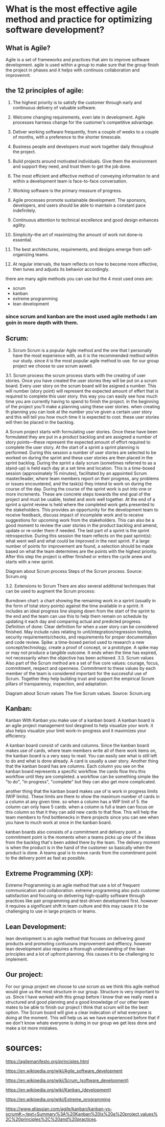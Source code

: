 # What is the most effective agile method and practice for optimizing software development?


## What is Agile?
Agile is a set of frameworks and practices that aim to improve software development. agile is used within a group to make sure that the group finish the project in phases and it helps with continuos collaboration and improvemnt.

## the 12 principles of agile:

1. The highest priority is to satisfy the customer through early and continuous delivery of valuable software.

2. Welcome changing requirements, even late in development. Agile processes harness change for the customer’s competitive advantage.

3. Deliver working software frequently, from a couple of weeks to a couple of months, with a preference to the shorter timescale.

4. Business people and developers must work together daily throughout the project.

5. Build projects around motivated individuals. Give them the environment and support they need, and trust them to get the job done.

6. The most efficient and effective method of conveying information to and within a development team is face-to-face conversation.

7. Working software is the primary measure of progress.

8. Agile processes promote sustainable development. The sponsors, developers, and users should be able to maintain a constant pace indefinitely.

9. Continuous attention to technical excellence and good design enhances agility.

10. Simplicity–the art of maximizing the amount of work not done–is essential.

11. The best architectures, requirements, and designs emerge from self-organizing teams.

12. At regular intervals, the team reflects on how to become more effective, then tunes and adjusts its behavior accordingly.

there are many agile methods you can use but the 4 most used ones are:
- scrum
- kanban
- extreme programming
- lean development

### since scrum and kanban are the most used agile methods I am goin in more depth with them.

## Scrum:
3. Scrum
Scrum is a popular Agile method and the one that I personally have the most experience with, as it is the recommended method within our study. since it is the most popular agile method to use. for our group project we choose to use scrum aswell.

3.1. Scrum process
the scrum process starts with the creating of user stories. Once you have created the user stories they will be put on a scrum board. Every user story on the scrum board will be asigned a number. This will number (story point) will represent the expected amount of effert that is required to complete this user story. this way you can easily see how much time you are currently having to spend to finish the project. in the beginning of the project you'll make a planning using these user stories. when creating th planning you can look at the number you've given a certain user story and this will tell you how much time it is expected to cost. these user stories will then be placed in the backlog.

A Scrum project starts with formulating user stories. Once these have been formulated they are put in a product backlog and are assigned a number of story points—these represent the expected amount of effort required to complete the user story. At the start of a sprint a sprint planning is performed. During this session a number of user stories are selected to be worked on during the sprint and these user stories are then placed in the sprint backlog. During the sprint a daily scrum (sometimes referred to as a stand-up) is held each day at a set time and location. This is a time-boxed session (approximately 15 minutes), facilitated by an appointed Scrum master/leader, where team members report on their progress, any problems or issues encountered, and the task(s) they intend to work on during the course of the day. During the course of the sprint work is put into one or more increments. These are concrete steps towards the end goal of the project and must be usable, tested and work well together. At the end of a sprint a sprint review is held where the completed work gets presented to the stakeholders. This provides an opportunity for the development team to receive feedback, discuss impact of incomplete work and to receive suggestions for upcoming work from the stakeholders. This can also be a good moment to review the user stories in the product backlog and amend, update or re-order them if needed. The last part of a sprint is the sprint retrospective. During this session the team reflects on the past sprint(s): what went well and what could be improved in the next sprint. If a large number of points for improvement are found, a selection should be made based on what the team determines are the points with the highest priority. After this step the project is either finished or enters the cycle anew and starts with a new sprint.

Diagram about Scrum process
Steps of the Scrum process. Source: Scrum.org

3.2. Extensions to Scrum
There are also several additional techniques that can be used to augment the Scrum process:

Burndown chart: a chart showing the remaining work in a sprint (usually in the form of total story points) against the time available in a sprint. It includes an ideal progress line sloping down from the start of the sprint to the end and the team can use this to help them remain on schedule by updating it each day and comparing actual and predicted progress.
Definition of done: Clear definition for when a user story can be considered finished. May include rules relating to unit/integration/regression testing, security requirements/checks, and requirements for proper documentation and code review.
Spike: a time-boxed period used to research a new concept/technology, create a proof of concept, or a prototype. A spike may or may not produce a tangible outcome. It ends when the time has expired, not necessarily when the objective has been achieved.
3.3. Scrum values
Also part of the Scrum method are a set of five core values: courage, focus, commitment, respect and openness. Commitment to these values by each member of the team is considered important for the successful use of Scrum. Together they help building trust and support the empirical Scrum pillars of transparency, inspection, and adaptation.

Diagram about Scrum values
The five Scrum values. Source: Scrum.org

## Kanban:
Kanban 
With Kanban you make use of a kanban board. A kanban board is an agile project management tool desgined to help visualize your work. it also helps visualize your limit work-in-progress and it maximizes your efficiency. 


A kanban board consist of cards and columns. Since the kanban board makes use of cards, where team members write all of there work items on, the kanban board is a very easy to read. You can easily see what is still left to do and what is done already. A card is usually a user story. Another thing that the kanban board has are columns. Each column you see on the kanban board represents a specific workflow. the cards flow thru this workflow until they are completed. a workflow can be something simple like "to do", "in progress", "complete" but they can also get more complicated. 

another thing that the kanban board makes use of is work in progress limits (WIP limits). These limits are there to show the maximum number of cards in a column at any given time. so when a column has a WIP limit of 5. the column can only have 5 cards. when a column is full a team can focus on this column so that it they can add new cards to that flow. This will help the team members to find bottlenecks in there projects since you can see when you have to much work at once in the kanban board.

kanban boards also consists of a commitment and delivery point. a commitment point is the  moments when a teams picks up one of the ideas from the backlog that's been added there by the team. The delivery moment is when the product is in the hand of the customer so basically when the product is done. A teams goal is to move cards from the commitment point to the delivery point as fast as possible. 


## Extreme Programming (XP):
Extreme Programming is an agile method that use a lot of frequent communication and collaboration. extreme programming also puts customer satisfaction and focusing on delivering high-quality software through practices like pair programming and test-driven development first. however it requires a significant shift in team culture and this may cause it to be challenging to use in large projects or teams.

## Lean Development:
lean development is an agile method that focuses on delivering good products and promoting contiuouns improvement and effiency. however lean development also requires a thorough understanding of the lean principles and a lot of upfront planning. this causes it to be challenging to implement.

## Our project:
For our group project we choose to use scrum as we think this agile method would give us the most structure in our group. Structure is very important to us. Since I have worked with this group before I know that we really need a structured and good planning and a good knowledge of our other team mates to be able to finish our project I think that scrum will be the best option. The Scrum board will give a clear indecation of what everyone is doing at the moment. This will help us as we have experienced before that if we don't know whate everyone is doing in our group we get less done and make a lot more mistakes.


# sources:
https://agilemanifesto.org/principles.html 

https://en.wikipedia.org/wiki/Agile_software_development

https://en.wikipedia.org/wiki/Scrum_(software_development)

https://en.wikipedia.org/wiki/Kanban_(development)

https://en.wikipedia.org/wiki/Extreme_programming

https://www.atlassian.com/agile/kanban/kanban-vs-scrum#:~:text=Summary%3A%20Kanban%20is%20a%20project,values%2C%20principles%2C%20and%20practices.
